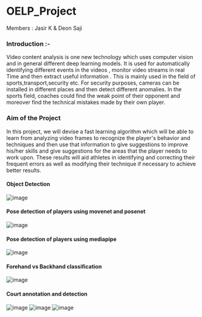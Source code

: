 # OELP_Project

Members : Jasir K & Deon Saji

### Introduction :-
Video content analysis is one new technology which uses computer vision
and in general different deep learning models. It is used for automatically
identifying different events in the videos , monitor video streams in real
Time and then extract useful information . This is mainly used in the field of sports,transport,security etc. For security purposes, cameras can be installed in different places and then detect different anomalies. In the sports field, coaches could find the weak point of their opponent and moreover find the technical mistakes made by their own player. 

### Aim of the Project
In this project, we will devise a fast learning algorithm which will be able to learn from analyzing video frames to recognize the player's behavior and techniques and then use that information to give suggestions to improve his/her skills and give suggestions for the areas that the player needs to work upon. These results will aid athletes in identifying and correcting their frequent errors as well as modifying their technique if necessary to achieve better results. 

#### Object Detection
![image](https://user-images.githubusercontent.com/62549297/182296783-1d93ec2b-f682-48cd-aed5-a366a753c913.png)

#### Pose detection of players using movenet and posenet
![image](https://user-images.githubusercontent.com/62549297/182035646-9606964d-7a6e-43f4-9001-96400a0d56a7.png)

#### Pose detection of players using mediapipe
![image](https://user-images.githubusercontent.com/62549297/182035657-3e1770bb-d1b0-4930-a265-3c36dc085249.png)

#### Forehand vs Backhand classification
![image](https://user-images.githubusercontent.com/62549297/182035682-e8cdf560-6c0a-4549-ad7b-9ed13b7cd581.png)

#### Court annotation and detection
![image](https://user-images.githubusercontent.com/62549297/182035712-425b80ba-a712-44b4-bb4e-c19a757613c4.png)
![image](https://user-images.githubusercontent.com/62549297/182035718-66a13a18-34aa-4df1-baa9-5bac43d7198d.png)
![image](https://user-images.githubusercontent.com/62549297/182035806-cfdf0d2e-8f51-4635-83fd-797be7a81296.png)
